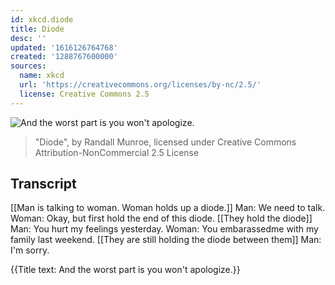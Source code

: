 ```yaml
---
id: xkcd.diode
title: Diode
desc: ''
updated: '1616126764768'
created: '1288767600000'
sources:
  name: xkcd
  url: 'https://creativecommons.org/licenses/by-nc/2.5/'
  license: Creative Commons 2.5
---
```

![And the worst part is you won't apologize.](https://imgs.xkcd.com/comics/diode.png)
> "Diode", by Randall Munroe, licensed under Creative Commons Attribution-NonCommercial 2.5 License

## Transcript
[[Man is talking to woman. Woman holds up a diode.]]
Man: We need to talk.
Woman: Okay, but first hold the end of this diode.
[[They hold the diode]]
Man: You hurt my feelings yesterday.
Woman: You embarassedme with my family last weekend.
[[They are still holding the diode between them]]
Man: I'm sorry.

{{Title text: And the worst part is you won't apologize.}}
